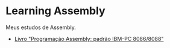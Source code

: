 # Learning Assembly

Meus estudos de Assembly.

- [Livro "Programação Assembly: padrão IBM-PC 8086/8088"](programacao-assembly)
